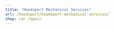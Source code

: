 ```yaml
---
title: "Hoodsport Mechanical Services"
url: /hoodsport/hoodsport-mechanical-services/
shop: car repair
---
```

